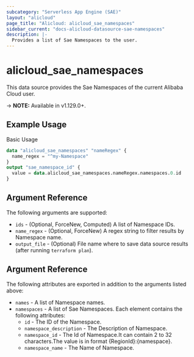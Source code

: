 ```yaml
---
subcategory: "Serverless App Engine (SAE)"
layout: "alicloud"
page_title: "Alicloud: alicloud_sae_namespaces"
sidebar_current: "docs-alicloud-datasource-sae-namespaces"
description: |-
  Provides a list of Sae Namespaces to the user.
---
```


# alicloud\_sae\_namespaces

This data source provides the Sae Namespaces of the current Alibaba Cloud user.

-> **NOTE:** Available in v1.129.0+.

## Example Usage

Basic Usage

```terraform
data "alicloud_sae_namespaces" "nameRegex" {
  name_regex = "^my-Namespace"
}
output "sae_namespace_id" {
  value = data.alicloud_sae_namespaces.nameRegex.namespaces.0.id
}

```

## Argument Reference

The following arguments are supported:

* `ids` - (Optional, ForceNew, Computed)  A list of Namespace IDs.
* `name_regex` - (Optional, ForceNew) A regex string to filter results by Namespace name.
* `output_file` - (Optional) File name where to save data source results (after running `terraform plan`).

## Argument Reference

The following attributes are exported in addition to the arguments listed above:

* `names` - A list of Namespace names.
* `namespaces` - A list of Sae Namespaces. Each element contains the following attributes:
	* `id` - The ID of the Namespace.
	* `namespace_description` - The Description of Namespace.
	* `namespace_id` - The Id of Namespace.It can contain 2 to 32 characters.The value is in format {RegionId}:{namespace}.
	* `namespace_name` - The Name of Namespace.